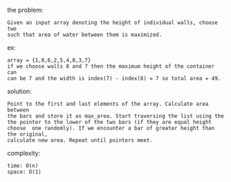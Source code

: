 the problem:

    Given an input array denoting the height of individual walls, choose two  
    such that area of water between them is maximized. 

ex:

    array = {1,8,6,2,5,4,8,3,7}  
    if we choose walls 8 and 7 then the maximum height of the container can  
    can be 7 and the width is index(7) - index(8) = 7 so total area = 49. 

solution:

    Point to the first and last elements of the array. Calculate area between  
    the bars and store it as max_area. Start traversing the list using the  
    the pointer to the lower of the two bars (if they are equal height choose  one randomly). If we encounter a bar of greater height than the original,  
    calculate new area. Repeat until pointers meet. 

complexity:

    time: O(n)  
    space: O(1)  